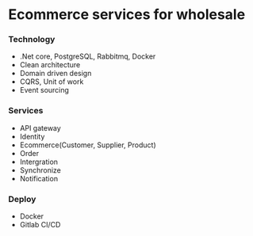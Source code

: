 # Ecommerce services for wholesale

### Technology
- .Net core, PostgreSQL, Rabbitmq, Docker
- Clean architecture
- Domain driven design
- CQRS, Unit of work
- Event sourcing

### Services
- API gateway
- Identity
- Ecommerce(Customer, Supplier, Product)
- Order
- Intergration
- Synchronize
- Notification

### Deploy
- Docker
- Gitlab CI/CD
